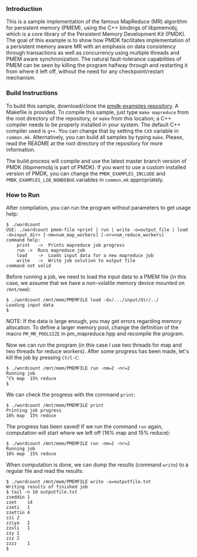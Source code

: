 ### Introduction

This is a sample implementation of the famous MapReduce (MR) algorithm for
persistent memory (PMEM), using the C++ bindings of libpmemobj, which is a core
library of the Persistent Memory Development Kit (PMDK). The goal of this
example is to show how PMDK facilitates implementation of a persistent memory
aware MR with an emphasis on data consistency through transactions as well as
concurrency using multiple threads and PMEM aware synchronization. The natural
fault-tolerance capabilities of PMEM can be seen by killing the program halfway
through and restarting it from where it left off, without the need for any
checkpoint/restart mechanism.

### Build Instructions

To build this sample, download/clone the [pmdk-examples
repository](https://github.com/pmem/pmdk-examples).  A Makefile is provided. To
compile this sample, just type `make mapreduce` from the root directory of the
repository, or `make` from this location; a C++ compiler needs to be properly
installed in your system. The default C++ compiler used is `g++`. You can
change that by setting the `CXX` variable in `common.mk`. Alternatively, you
can build all samples by typing `make`. Please, read the README at the root
directory of the repository for more information. 

The build process will compile and use the latest master branch version of PMDK
(libpmemobj is part of PMDK). If you want to use a custom installed version of
PMDK, you can change the `PMDK_EXAMPLES_INCLUDE` and
`PMDK_EXAMPLES_LIB_NONDEBUG` variables in `common.mk` appropriately.

### How to Run

After compilation, you can run the program without parameters to get usage help:

<!-- -->

	$ ./wordcount
	USE: ./wordcount pmem-file <print | run | write -o=output_file | load -d=input_dir> [-nm=num_map_workers] [-nr=num_reduce_workers]
	command help:
		print	->	Prints mapreduce job progress
		run	->	Runs mapreduce job
		load	->	Loads input data for a new mapreduce job
		write	->	Write job solution to output file
	command not valid

Before running a job, we need to load the input data to a PMEM file (in this
case, we assume that we have a non-volatile memory device mounted on
`/mnt/mem`):

<!-- -->

	$ ./wordcount /mnt/mem/PMEMFILE load -d=/.../input/dir/../
	Loading input data
	$

NOTE: If the data is large enough, you may get errors regarding memory allocation.
To define a larger memory pool, change the definition of the macro 
`PM_MR_POOLSIZE` in pm\_mapreduce.hpp and recompile the program.

Now we can run the program (in this case I use two threads for map and two
threads for reduce workers). After some progress has been made, let's kill the
job by pressing `Ctrl-C`:

<!-- -->

	$ ./wordcount /mnt/mem/PMEMFILE run -nm=2 -nr=2
	Running job
	^C% map  15% reduce
	$

We can check the progress with the command `print`:

<!-- -->

	$ ./wordcount /mnt/mem/PMEMFILE print
	Printing job progress
	16% map  15% reduce

The progress has been saved! If we run the command `run` again, computation will
start where we left off (16% map and 15% reduce):

<!-- -->

	$ ./wordcount /mnt/mem/PMEMFILE run -nm=2 -nr=2
	Running job
	16% map  15% reduce

When computation is done, we can dump the results (command `write`) to a regular
file and read the results:

<!-- -->

	$ ./wordcount /mnt/mem/PMEMFILE write -o=outputfile.txt
	Writing results of finished job
	$ tail -n 10 outputfile.txt
	zzeddin	1
	zzet	14
	zzeti	1
	zzettin	4
	zzi	2
	zziya	2
	zzuli	1
	zzy	1
	zzz	2
	zzzz	1
	$

